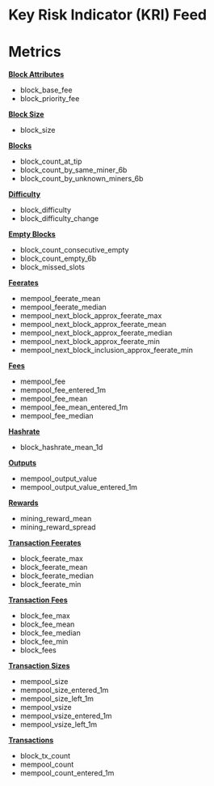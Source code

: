 # Key Risk Indicator (KRI) Feed

# Metrics
[**Block Attributes**](block-times.md)

* block\_base\_fee
* block\_priority\_fee

[**Block Size**](block-size.md)

* block\_size

[**Blocks**](blocks.md)
* block_count_at_tip
* block_count_by_same_miner_6b
* block_count_by_unknown_miners_6b
  
[**Difficulty**](difficulty.md)
* block_difficulty
* block_difficulty_change

[**Empty Blocks**](empty-blocks.md)

* block\_count\_consecutive\_empty
* block\_count\_empty\_6b
* block\_missed\_slots

[**Feerates**](fees.md)

* mempool\_feerate\_mean
* mempool\_feerate\_median
* mempool\_next\_block\_approx\_feerate\_max
* mempool\_next\_block\_approx\_feerate\_mean
* mempool\_next\_block\_approx\_feerate\_median
* mempool\_next\_block\_approx\_feerate\_min
* mempool\_next\_block\_inclusion\_approx\_feerate\_min

[**Fees**](hashrate.md)

* mempool\_fee
* mempool\_fee\_entered\_1m
* mempool\_fee\_mean
* mempool\_fee\_mean\_entered\_1m
* mempool\_fee\_median

[**Hashrate**](outputs.md)

* block\_hashrate\_mean\_1d

[**Outputs**](rewards.md)

* mempool\_output\_value
* mempool\_output\_value\_entered\_1m

[**Rewards**](transaction-feerates.md)

* mining\_reward\_mean
* mining\_reward\_spread

[**Transaction Feerates**](transaction-fees.md)

* block\_feerate\_max
* block\_feerate\_mean
* block\_feerate\_median
* block\_feerate\_min

[**Transaction Fees**](transaction-fees.md)

* block\_fee\_max
* block\_fee\_mean
* block\_fee\_median
* block\_fee\_min
* block\_fees

[**Transaction Sizes**](transaction-sizes.md)

* mempool\_size
* mempool\_size\_entered\_1m
* mempool\_size\_left\_1m
* mempool\_vsize
* mempool\_vsize\_entered\_1m
* mempool\_vsize\_left\_1m

[**Transactions**](transactions.md)

* block\_tx\_count
* mempool\_count
* mempool\_count\_entered\_1m
